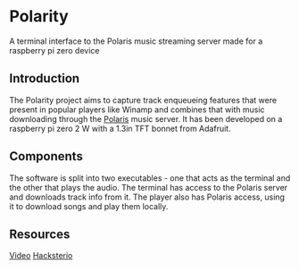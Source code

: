 # Polarity
A terminal interface to the Polaris music streaming server made for a raspberry pi zero device

## Introduction
The Polarity project aims to capture track enqueueing features that were present in popular players like Winamp and combines that with music downloading through the [Polaris](https://github.com/agersant/polaris) music server. It has been developed on a raspberry pi zero 2 W with a 1.3in TFT bonnet from Adafruit.

## Components
The software is split into two executables - one that acts as the terminal and the other that plays the audio. The terminal has access to the Polaris server and downloads track info from it. The player also has Polaris access, using it to download songs and play them locally.

## Resources
[Video](https://www.youtube.com/watch?v=HmmpZukn4Zg)
[Hacksterio](https://www.hackster.io/hardcoder/polarity-a-music-player-for-polaris-8cd4eb)
